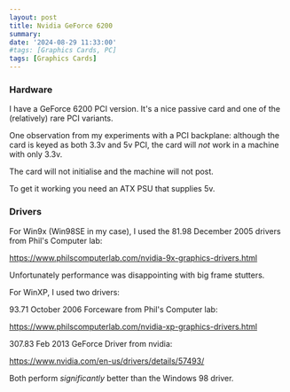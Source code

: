 ```yaml
---
layout: post
title: Nvidia GeForce 6200
summary: 
date: '2024-08-29 11:33:00'
#tags: [Graphics Cards, PC]
tags: [Graphics Cards]
---
```



### Hardware

I have a GeForce 6200 PCI version. It's a nice passive card and one of the (relatively) rare PCI variants.

One observation from my experiments with a PCI backplane: although the card is keyed as both 3.3v and 5v PCI, the card will *not* work in a machine with only 3.3v. 

The card will not initialise and the machine will not post.

To get it working you need an ATX PSU that supplies 5v.


### Drivers

For Win9x (Win98SE in my case), I used the 81.98 December 2005 drivers from Phil's Computer lab:

https://www.philscomputerlab.com/nvidia-9x-graphics-drivers.html

Unfortunately performance was disappointing with big frame stutters.

For WinXP, I used two drivers:

93.71 October 2006 Forceware from Phil's Computer lab:

https://www.philscomputerlab.com/nvidia-xp-graphics-drivers.html

307.83 Feb 2013 GeForce Driver from nvidia:

https://www.nvidia.com/en-us/drivers/details/57493/

Both perform *significantly* better than the Windows 98 driver.

